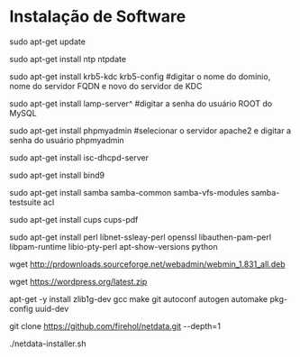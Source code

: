 <h1>Instalação de Software</h1>

sudo apt-get update

sudo apt-get install ntp ntpdate

sudo apt-get install krb5-kdc krb5-config
#digitar o nome do domínio, nome do servidor FQDN e novo do servidor de KDC

sudo apt-get install lamp-server^
#digitar a senha do usuário ROOT do MySQL

sudo apt-get install phpmyadmin
#selecionar o servidor apache2 e digitar a senha do usuário phpmyadmin
<?php phpinfo(); ?>

sudo apt-get install isc-dhcpd-server

sudo apt-get install bind9

sudo apt-get install samba samba-common samba-vfs-modules samba-testsuite acl

sudo apt-get install cups cups-pdf

sudo apt-get install perl libnet-ssleay-perl openssl libauthen-pam-perl libpam-runtime libio-pty-perl apt-show-versions python

wget http://prdownloads.sourceforge.net/webadmin/webmin_1.831_all.deb

wget https://wordpress.org/latest.zip

apt-get -y install zlib1g-dev gcc make git autoconf autogen automake pkg-config uuid-dev

git clone https://github.com/firehol/netdata.git --depth=1

./netdata-installer.sh
